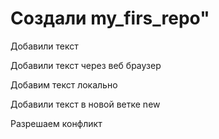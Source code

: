 # Создали my_firs_repo" 

Добавили текст

Добавили текст через веб браузер

Добавим текст локально

Добавили текст в новой ветке new

Разрешаем конфликт
